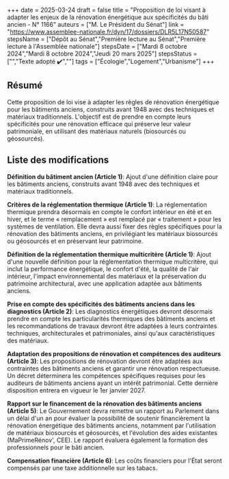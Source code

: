 +++
date = 2025-03-24
draft = false
title = "Proposition de loi visant à adapter les enjeux de la rénovation énergétique aux spécificités du bâti ancien - N° 1166"
auteurs = ["M. Le Président du Sénat"]
link = "https://www.assemblee-nationale.fr/dyn/17/dossiers/DLR5L17N50587"
stepsName = ["Dépôt au Sénat","Première lecture au Sénat","Première lecture à l'Assemblée nationale"]
stepsDate = ["Mardi 8 octobre 2024","Mardi 8 octobre 2024","Jeudi 20 mars 2025"]
stepsStatus = ["","Texte adopté ✔️",""]
tags = ["Écologie","Logement","Urbanisme"]
+++

## Résumé

Cette proposition de loi vise à adapter les règles de rénovation énergétique pour les bâtiments anciens, construits avant 1948 avec des techniques et matériaux traditionnels. L'objectif est de prendre en compte leurs spécificités pour une rénovation efficace qui préserve leur valeur patrimoniale, en utilisant des matériaux naturels (biosourcés ou géosourcés).

## Liste des modifications

**Définition du bâtiment ancien (Article 1)**: Ajout d'une définition claire pour les bâtiments anciens, construits avant 1948 avec des techniques et matériaux traditionnels.

**Critères de la réglementation thermique (Article 1)**: La réglementation thermique prendra désormais en compte le confort intérieur en été et en hiver, et le terme « remplacement » est remplacé par « traitement » pour les systèmes de ventilation. Elle devra aussi fixer des règles spécifiques pour la rénovation des bâtiments anciens, en privilégiant les matériaux biosourcés ou géosourcés et en préservant leur patrimoine.

**Définition de la réglementation thermique multicritère (Article 1)**: Ajout d'une nouvelle définition pour la réglementation thermique multicritère, qui inclut la performance énergétique, le confort d'été, la qualité de l'air intérieur, l'impact environnemental des matériaux et la préservation du patrimoine architectural, avec une application adaptée aux bâtiments anciens.

**Prise en compte des spécificités des bâtiments anciens dans les diagnostics (Article 2)**: Les diagnostics énergétiques devront désormais prendre en compte les particularités thermiques des bâtiments anciens et les recommandations de travaux devront être adaptées à leurs contraintes techniques, architecturales et patrimoniales, ainsi qu'aux caractéristiques des matériaux.

**Adaptation des propositions de rénovation et compétences des auditeurs (Article 3)**: Les propositions de rénovation devront être adaptées aux contraintes des bâtiments anciens et garantir une rénovation respectueuse. Un décret déterminera les compétences spécifiques requises pour les auditeurs de bâtiments anciens ayant un intérêt patrimonial. Cette dernière disposition entrera en vigueur le 1er janvier 2027.

**Rapport sur le financement de la rénovation des bâtiments anciens (Article 5)**: Le Gouvernement devra remettre un rapport au Parlement dans un délai d'un an pour évaluer la possibilité de soutenir financièrement la rénovation énergétique des bâtiments anciens, notamment par l'utilisation de matériaux biosourcés et géosourcés, et l'évolution des aides existantes (MaPrimeRénov', CEE). Le rapport évaluera également la formation des professionnels pour le bâti ancien.

**Compensation financière (Article 6)**: Les coûts financiers pour l'État seront compensés par une taxe additionnelle sur les tabacs.
